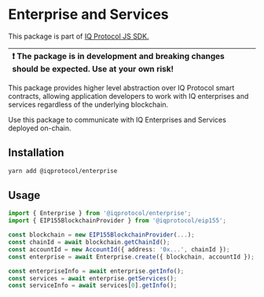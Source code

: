 # Enterprise and Services
This package is part of [IQ Protocol JS SDK.](https://github.com/iqlabsorg/iq-sdk-js)

| :exclamation: The package is in development and breaking changes should be expected. Use at your own risk! |
|:------------------------------------------------------------------------------------------------------------------|

This package provides higher level abstraction over IQ Protocol smart contracts, allowing application developers to work with IQ enterprises and services regardless of the underlying blockchain.   

Use this package to communicate with IQ Enterprises and Services deployed on-chain.

## Installation  
```bash
yarn add @iqprotocol/enterprise
```

## Usage
```ts
import { Enterprise } from '@iqprotocol/enterprise';
import { EIP155BlockchainProvider } from '@iqprotocol/eip155';

const blockchain = new EIP155BlockchainProvider(...);
const chainId = await blockchain.getChainId();
const accountId = new AccountId({ address: '0x...', chainId }); 
const enterprise = await Enterprise.create({ blockchain, accountId });

const enterpriseInfo = await enterprise.getInfo();
const services = await enterprise.getServices();
const serviceInfo = await services[0].getInfo();

```
